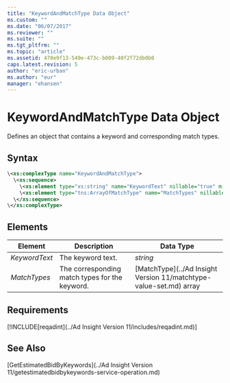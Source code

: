 ```yaml
---
title: "KeywordAndMatchType Data Object"
ms.custom: ""
ms.date: "06/07/2017"
ms.reviewer: ""
ms.suite: ""
ms.tgt_pltfrm: ""
ms.topic: "article"
ms.assetid: 470e9f13-549e-473c-b009-40f2f72db0b0
caps.latest.revision: 5
author: "eric-urban"
ms.author: "eur"
manager: "ehansen"
---
```

# KeywordAndMatchType Data Object
Defines an object that contains a keyword and corresponding match types.

## Syntax

```xml
\<xs:complexType name="KeywordAndMatchType">
  \<xs:sequence>
    \<xs:element type="xs:string" name="KeywordText" nillable="true" minOccurs="0"/>
    \<xs:element type="tns:ArrayOfMatchType" name="MatchTypes" nillable="true" minOccurs="0"/>
  \</xs:sequence>
\</xs:complexType>
```

## <a name="Elements"></a>Elements

|Element|Description|Data Type|
|-----------|---------------|-------------|
|*KeywordText*|The keyword text.|*string*|
|*MatchTypes*|The corresponding match types for the keyword.|[MatchType](../Ad Insight Version 11/matchtype-value-set.md) array|

## Requirements
[!INCLUDE[reqadint](../Ad Insight Version 11/includes/reqadint.md)]
## See Also
[GetEstimatedBidByKeywords](../Ad Insight Version 11/getestimatedbidbykeywords-service-operation.md)

